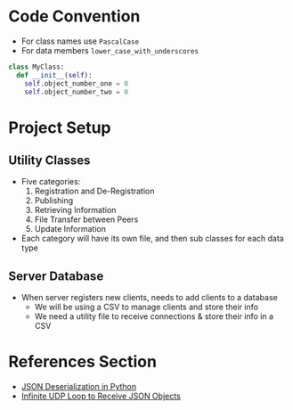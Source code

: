 # Code Convention
* For class names use `PascalCase`
* For data members `lower_case_with_underscores`
```python
class MyClass:
  def __init__(self):
    self.object_number_one = 0
    self.object_number_two = 0
```
# Project Setup
## Utility Classes
* Five categories:
  1. Registration and De-Registration
  2. Publishing
  3. Retrieving Information
  4. File Transfer between Peers
  5. Update Information
* Each category will have its own file, and then sub classes for each data type

## Server Database
* When server registers new clients, needs to add clients to a database
  * We will be using a CSV to manage clients and store their info
  * We need a utility file to receive connections & store their info in a CSV

# References Section
* [JSON Deserialization in Python](https://stackoverflow.com/questions/42397511/python-how-to-get-json-object-from-a-udp-received-packet)
* [Infinite UDP Loop to Receive JSON Objects](https://stackoverflow.com/questions/28072914/data-structure-for-udp-server-parsing-json-objects-in-python)
